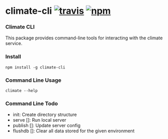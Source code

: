# climate-cli [![travis][travis-image]][travis-url] [![npm][npm-image]][npm-url]

[travis-image]: https://img.shields.io/travis/bmuller/climate-cli/master.svg
[travis-url]: https://travis-ci.org/bmuller/climate-cli
[npm-image]: https://img.shields.io/npm/v/climate-cli.svg
[npm-url]: https://npmjs.org/package/climate-cli

### Climate CLI

This package provides command-line tools for interacting with the climate service.

### Install

```
npm install -g climate-cli
```

### Command Line Usage

```
climate --help
```

### Command Line Todo

* init: Create directory structure
* serve [<environment>]: Run local server
* publish [<environment>]: Update server config
* flushdb [<environment>]: Clear all data stored for the given environment
